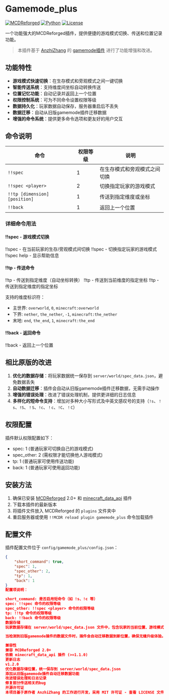 # Gamemode_plus

[![MCDReforged](https://img.shields.io/badge/MCDReforged-2.0+-blue)](https://github.com/MCDReforged/MCDReforged)
[![Python](https://img.shields.io/badge/Python-3.6+-blue)](https://www.python.org/)
[![License](https://img.shields.io/github/license/late_maple/Gamemode_plus)](LICENSE)

一个功能强大的MCDReforged插件，提供便捷的游戏模式切换、传送和位置记录功能。

> 本插件基于 [AnzhiZhang](https://github.com/AnzhiZhang) 的 [gamemode插件](https://github.com/AnzhiZhang/MCDReforgedPlugins/tree/master/src/gamemode) 进行了功能增强和改进。

## 功能特性

- **游戏模式快速切换**：在生存模式和旁观模式之间一键切换
- **智能传送系统**：支持维度间坐标自动转换传送
- **位置记忆功能**：自动记录并返回上一个位置
- **权限控制系统**：可为不同命令设置权限等级
- **数据持久化**：玩家数据自动保存，服务器重启后不丢失
- **数据迁移**：自动从旧版gamemode插件迁移数据
- **增强的命令系统**：提供更多命令选项和更友好的用户交互

## 命令说明

| 命令 | 权限等级 | 说明 |
|------|---------|------|
| `!!spec` | 1 | 在生存模式和旁观模式之间切换 |
| `!!spec <player>` | 2 | 切换指定玩家的游戏模式 |
| `!!tp [dimension] [position]` | 1 | 传送到指定维度或坐标 |
| `!!back` | 1 | 返回上一个位置 |

### 详细命令用法

#### !!spec - 游戏模式切换
!!spec - 在当前玩家的生存/旁观模式间切换 !!spec <player> - 切换指定玩家的游戏模式 !!spec help - 显示帮助信息


#### !!tp - 传送命令
!!tp <dimension> - 传送到指定维度（自动坐标转换） !!tp <x> <y> <z> - 传送到当前维度的指定坐标 !!tp <dimension> <x> <y> <z> - 传送到指定维度的指定坐标


支持的维度标识符：
- 主世界: `overworld`, `0`, `minecraft:overworld`
- 下界: `nether`, `the_nether`, `-1`, `minecraft:the_nether`
- 末地: `end`, `the_end`, `1`, `minecraft:the_end`

#### !!back - 返回命令
!!back - 返回上一个位置


## 相比原版的改进

1. **优化的数据存储**：将玩家数据统一保存到 `server/world/spec_data.json`，避免数据丢失
2. **自动数据迁移**：插件会自动从旧版gamemode插件迁移数据，无需手动操作
3. **增强的错误处理**：改进了错误处理机制，提供更详细的日志信息
4. **多样化的短命令支持**：增加对多种大小写形式及中英文感叹号的支持（`!s`、`！s`、`!S`、`！S`、`!c`、`！c`、`!C`、`！C`）

## 权限配置

插件默认权限配置如下：
- spec: 1 (普通玩家可切换自己的游戏模式)
- spec_other: 2 (需权限才能切换他人游戏模式)
- tp: 1 (普通玩家可使用传送功能)
- back: 1 (普通玩家可使用返回功能)

## 安装方法

1. 确保已安装 [MCDReforged](https://github.com/MCDReforged/MCDReforged) 2.0+ 和 [minecraft_data_api](https://github.com/MCDReforged/MCDReforgedPlugins/tree/master/src/minecraft_data_api) 插件
2. 下载本插件的最新版本
3. 将插件文件放入 MCDReforged 的 `plugins` 文件夹中
4. 重启服务器或使用 `!!MCDR reload plugin gamemode_plus` 命令加载插件

## 配置文件

插件配置文件位于 `config/gamemode_plus/config.json`：

```json
{
    "short_command": true,
    "spec": 1,
    "spec_other": 2,
    "tp": 1,
    "back": 1
}
配置项说明：

short_command: 是否启用短命令（如 !s、!c 等）
spec: !!spec 命令的权限等级
spec_other: !!spec <player> 命令的权限等级
tp: !!tp 命令的权限等级
back: !!back 命令的权限等级
数据存储
玩家数据存储在 server/world/spec_data.json 文件中，包含玩家的当前位置、游戏模式和上次位置信息。

当检测到旧版gamemode插件的数据文件时，插件会自动迁移数据到新位置，确保无缝升级体验。

兼容性
兼容 MCDReforged 2.0+
依赖 minecraft_data_api 插件 (>=1.1.0)
更新日志
v1.2.0
优化数据存储位置，统一保存到 server/world/spec_data.json
添加从旧版gamemode插件自动迁移数据功能
改进错误处理和日志记录
修复部分传送相关的bug
开源许可证
本项目基于原作者 AnzhiZhang 的工作进行开发，采用 MIT 许可证 - 查看 LICENSE 文件了解更多详情。